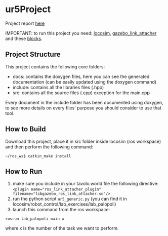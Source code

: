 # ur5Project

Project report [here](Presentation_Robotics.pdf)

IMPORTANT: to run this project you need: [locosim](https://github.com/mfocchi/locosim), [gazebo_link_attacher](https://github.com/pal-robotics/gazebo_ros_link_attacher) and these [blocks](https://drive.google.com/drive/folders/16mWvEDk631fzUIbqhHXUmVg8F2yUmw3h?usp=sharing).

## Project Structure
This project contains the following core folders:
- docs: contains the doxygen files, here you can see the generated documentation (can be easily updated using the doxygen command)
- include: contains all the libraries files (.hpp)
- src: contains all the source files (.cpp) exception for the main.cpp

Every document in the include folder has been documented using doxygen, to see more details on every files' purpose you should consider to use that tool. 

## How to Build
Download this project, place it in src folder inside locosim (ros workspace) and then perform the following command:

```
~/ros_ws$ catkin_make install
```

## How to Run
1. make sure you include in your tavolo.world file the following directive: ```<plugin name="ros_link_attacher_plugin" filename="libgazebo_ros_link_attacher.so"/>```
2. run the python script ```ur5_generic.py``` (you can find it in locosim/robot_control/lab_exercises/lab_palopoli)
3. launch this command from the ros workspace:
```
rosrun lab_palopoli main x
```
where x is the number of the task we want to perform.

    

